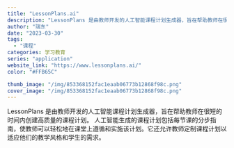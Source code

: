 ```yaml
---
title: "LessonPlans.ai"
description: "LessonPlans 是由教师开发的人工智能课程计划生成器，旨在帮助教师在很短的时间内创建高质量的课程计划。 人工智能"
author: "瑞东"
date: "2023-03-30"
tags:
  - "课程"
categories: 学习教育
series: "application"
website_link: "https://www.lessonplans.ai/"
color: "#FFB65C"

thumb_image: "/img/853368152fac1eaab06773b12868f98c.png"
cover_image: "/img/853368152fac1eaab06773b12868f98c.png"
---
```


LessonPlans 是由教师开发的人工智能课程计划生成器，旨在帮助教师在很短的时间内创建高质量的课程计划。 人工智能生成的课程计划包括每节课的分步指南，使教师可以轻松地在课堂上遵循和实施该计划。它还允许教师定制课程计划以适应他们的教学风格和学生的需求。